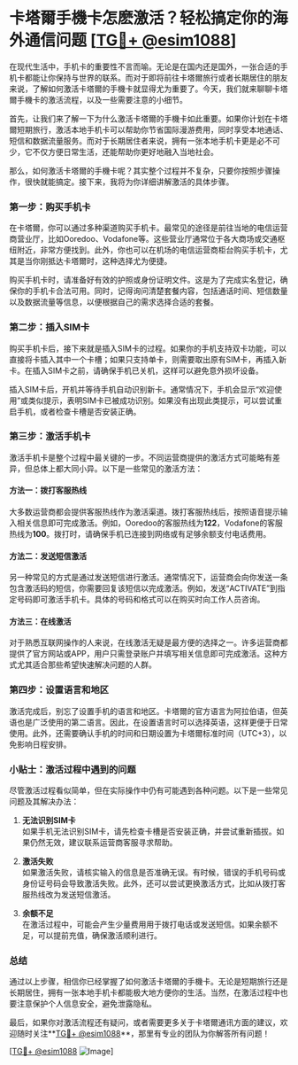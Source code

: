 # 卡塔爾手機卡怎麽激活？轻松搞定你的海外通信问题 [[TG💪+ @esim1088](https://t.me/s/esim1088)]

在现代生活中，手机卡的重要性不言而喻。无论是在国内还是国外，一张合适的手机卡都能让你保持与世界的联系。而对于即将前往卡塔爾旅行或者长期居住的朋友来说，了解如何激活卡塔爾的手機卡就显得尤为重要了。今天，我们就来聊聊卡塔爾手機卡的激活流程，以及一些需要注意的小细节。

首先，让我们来了解一下为什么激活卡塔爾的手機卡如此重要。如果你计划在卡塔爾短期旅行，激活本地手机卡可以帮助你节省国际漫游费用，同时享受本地通话、短信和数据流量服务。而对于长期居住者来说，拥有一张本地手机卡更是必不可少，它不仅方便日常生活，还能帮助你更好地融入当地社会。

那么，如何激活卡塔爾的手機卡呢？其实整个过程并不复杂，只要你按照步骤操作，很快就能搞定。接下来，我将为你详细讲解激活的具体步骤。

### 第一步：购买手机卡

在卡塔爾，你可以通过多种渠道购买手机卡。最常见的途径是前往当地的电信运营商营业厅，比如Ooredoo、Vodafone等。这些营业厅通常位于各大商场或交通枢纽附近，非常方便找到。此外，你也可以在机场的电信运营商柜台购买手机卡，尤其是当你刚抵达卡塔爾时，这种选择尤为便捷。

购买手机卡时，请准备好有效的护照或身份证明文件。这是为了完成实名登记，确保你的手机卡合法可用。同时，记得询问清楚套餐内容，包括通话时间、短信数量以及数据流量等信息，以便根据自己的需求选择合适的套餐。

### 第二步：插入SIM卡

购买手机卡后，接下来就是插入SIM卡的过程。如果你的手机支持双卡功能，可以直接将卡插入其中一个卡槽；如果只支持单卡，则需要取出原有SIM卡，再插入新卡。在插入SIM卡之前，请确保手机已关机，这样可以避免意外损坏设备。

插入SIM卡后，开机并等待手机自动识别新卡。通常情况下，手机会显示“欢迎使用”或类似提示，表明SIM卡已被成功识别。如果没有出现此类提示，可以尝试重启手机，或者检查卡槽是否安装正确。

### 第三步：激活手机卡

激活手机卡是整个过程中最关键的一步。不同运营商提供的激活方式可能略有差异，但总体上都大同小异。以下是一些常见的激活方法：

#### 方法一：拨打客服热线

大多数运营商都会提供客服热线作为激活渠道。拨打客服热线后，按照语音提示输入相关信息即可完成激活。例如，Ooredoo的客服热线为**122**，Vodafone的客服热线为**100**。拨打时，请确保手机已连接到网络或有足够余额支付电话费用。

#### 方法二：发送短信激活

另一种常见的方式是通过发送短信进行激活。通常情况下，运营商会向你发送一条包含激活码的短信，你需要回复该短信以完成激活。例如，发送“ACTIVATE”到指定号码即可激活手机卡。具体的号码和格式可以在购买时向工作人员咨询。

#### 方法三：在线激活

对于熟悉互联网操作的人来说，在线激活无疑是最方便的选择之一。许多运营商都提供了官方网站或APP，用户只需登录账户并填写相关信息即可完成激活。这种方式尤其适合那些希望快速解决问题的人群。

### 第四步：设置语言和地区

激活完成后，别忘了设置手机的语言和地区。卡塔爾的官方语言为阿拉伯语，但英语也是广泛使用的第二语言。因此，在设置语言时可以选择英语，这样更便于日常使用。此外，还需要确认手机的时间和日期设置为卡塔爾标准时间（UTC+3），以免影响日程安排。

### 小贴士：激活过程中遇到的问题

尽管激活过程看似简单，但在实际操作中仍有可能遇到各种问题。以下是一些常见问题及其解决办法：

1. **无法识别SIM卡**  
   如果手机无法识别SIM卡，请先检查卡槽是否安装正确，并尝试重新插拔。如果仍然无效，建议联系运营商客服寻求帮助。

2. **激活失败**  
   如果激活失败，请核实输入的信息是否准确无误。有时候，错误的手机号码或身份证号码会导致激活失败。此外，还可以尝试更换激活方式，比如从拨打客服热线改为发送短信激活。

3. **余额不足**  
   在激活过程中，可能会产生少量费用用于拨打电话或发送短信。如果余额不足，可以提前充值，确保激活顺利进行。

### 总结

通过以上步骤，相信你已经掌握了如何激活卡塔爾的手機卡。无论是短期旅行还是长期居住，拥有一张本地手机卡都能极大地方便你的生活。当然，在激活过程中也要注意保护个人信息安全，避免泄露隐私。

最后，如果你对激活流程还有疑问，或者需要更多关于卡塔爾通讯方面的建议，欢迎随时关注**[TG💪+ @esim1088](https://t.me/s/esim1088)**，那里有专业的团队为你解答所有问题！

[[TG💪+ @esim1088](https://t.me/s/esim1088) ![Image](https://i.postimg.cc/4NQfJmqS/Snipaste-2025-05-13-00-14-12.png)]